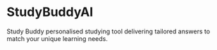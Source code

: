 # StudyBuddyAI
 Study Buddy personalised studying tool delivering tailored answers to match your unique learning needs.  

